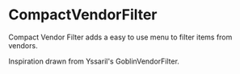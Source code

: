 CompactVendorFilter
======================

Compact Vendor Filter adds a easy to use menu to filter items from vendors.

Inspiration drawn from Yssaril's GoblinVendorFilter.
